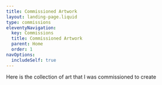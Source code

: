 ```yaml
---
title: Commissioned Artwork
layout: landing-page.liquid
type: commissions
eleventyNavigation:
  key: Commissions
  title: Commissioned Artwork
  parent: Home
  order: 1
navOptions:
  includeSelf: true
---
```


Here is the collection of art that I was commissioned to create
